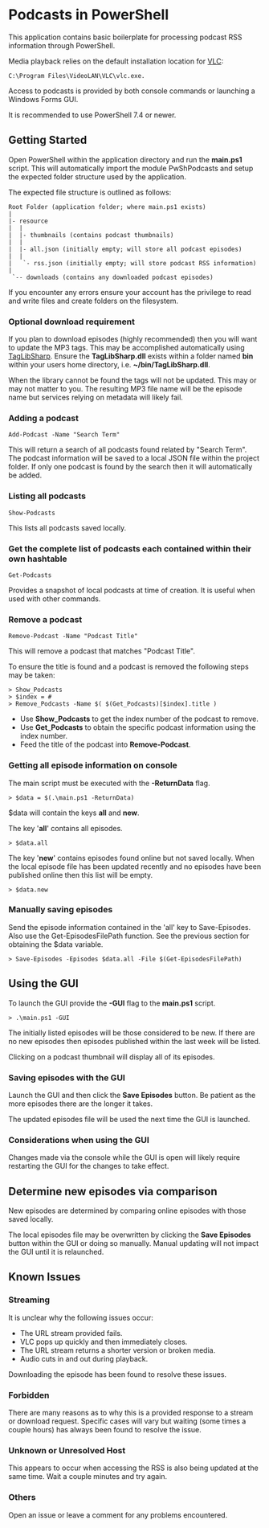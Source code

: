 <!--                                                                                -->
<!-- .SYNOPSIS                                                                      -->
<!-- README for PowerShell Podcast project.                                         -->
<!--                                                                                -->
<!-- .NOTES                                                                         -->
<!-- When using VSCode:                                                             -->
<!-- * Preview shortcut - 'ctrl + shift + v'                                        -->
<!-- * Preview to the right shortcut - 'ctrl + k then v'                            -->
<!-- * Within the preview any 'double-click' will navigates to MD source location.  -->
<!--                                                                                -->

# Podcasts in PowerShell

This application contains basic boilerplate for processing podcast RSS information through PowerShell.

Media playback relies on the default installation location for [VLC](https://www.videolan.org/vlc/):

    C:\Program Files\VideoLAN\VLC\vlc.exe.

Access to podcasts is provided by both console commands or launching a Windows Forms GUI.

It is recommended to use PowerShell 7.4 or newer.

## Getting Started

Open PowerShell within the application directory and run the **main.ps1** script. This will automatically import the module PwShPodcasts and setup the expected folder structure used by the application.

The expected file structure is outlined as follows:
```
Root Folder (application folder; where main.ps1 exists)
|
|- resource
|  |
|  |- thumbnails (contains podcast thumbnails)
|  |
|  |- all.json (initially empty; will store all podcast episodes)
|  |
|   `- rss.json (initially empty; will store podcast RSS information)
| 
 `-- downloads (contains any downloaded podcast episodes)
```

If you encounter any errors ensure your account has the privilege to read and write files and create folders on the filesystem.

### Optional download requirement

If you plan to download episodes (highly recommended) then you will want to update the MP3 tags. This may be accomplished automatically using [TagLibSharp](https://www.nuget.org/packages/TagLibSharp). Ensure the **TagLibSharp.dll** exists within a folder named **bin** within your users home directory, i.e. **~/bin/TagLibSharp.dll**.

When the library cannot be found the tags will not be updated. This may or may not matter to you. The resulting MP3 file name will be the episode name but services relying on metadata will likely fail.

### Adding a podcast

    Add-Podcast -Name "Search Term"

This will return a search of all podcasts found related by "Search Term". The podcast information will be saved to a local JSON file within the project folder. If only one podcast is found by the search then it will automatically be added.

### Listing all podcasts

    Show-Podcasts

This lists all podcasts saved locally.

### Get the complete list of podcasts each contained within their own hashtable

    Get-Podcasts

Provides a snapshot of local podcasts at time of creation. It is useful when used with other commands.

### Remove a podcast

    Remove-Podcast -Name "Podcast Title"

This will remove a podcast that matches "Podcast Title". 

To ensure the title is found and a podcast is removed the following steps may be taken:

    > Show_Podcasts
    > $index = #
    > Remove_Podcasts -Name $( $(Get_Podcasts)[$index].title )

* Use **Show_Podcasts** to get the index number of the podcast to remove.
* Use **Get_Podcasts** to obtain the specific podcast information using the index number.
* Feed the title of the podcast into **Remove-Podcast**.

### Getting all episode information on console

The main script must be executed with the **-ReturnData** flag.

    > $data = $(.\main.ps1 -ReturnData)

$data will contain the keys **all** and **new**. 

The key '**all**' contains all episodes.

    > $data.all

The key '**new**' contains episodes found online but not saved locally. When the local episode file has been updated recently and no episodes have been published online then this list will be empty.

    > $data.new

### Manually saving episodes

Send the episode information contained in the 'all' key to Save-Episodes. Also use the Get-EpisodesFilePath function. See the previous section for obtaining the $data variable.

    > Save-Episodes -Episodes $data.all -File $(Get-EpisodesFilePath)

## Using the GUI

To launch the GUI provide the **-GUI** flag to the **main.ps1** script.

    > .\main.ps1 -GUI

The initially listed episodes will be those considered to be new. If there are no new episodes then episodes published within the last week will be listed.

Clicking on a podcast thumbnail will display all of its episodes.

### Saving episodes with the GUI

Launch the GUI and then click the **Save Episodes** button. Be patient as the more episodes there are the longer it takes.

The updated episodes file will be used the next time the GUI is launched.

### Considerations when using the GUI

Changes made via the console while the GUI is open will likely require restarting the GUI for the changes to take effect.

## Determine new episodes via comparison

New episodes are determined by comparing online episodes with those saved locally. 

The local episodes file may be overwritten by clicking the **Save Episodes** button within the GUI or doing so manually. Manual updating will not impact the GUI until it is relaunched.

## Known Issues

### Streaming
It is unclear why the following issues occur:

* The URL stream provided fails.
* VLC pops up quickly and then immediately closes.
* The URL stream returns a shorter version or broken media.
* Audio cuts in and out during playback.

Downloading the episode has been found to resolve these issues.

### Forbidden

There are many reasons as to why this is a provided response to a stream or download request. Specific cases will vary but waiting (some times a couple hours) has always been found to resolve the issue.

### Unknown or Unresolved Host
This appears to occur when accessing the RSS is also being updated at the same time. Wait a couple minutes and try again.

### Others
Open an issue or leave a comment for any problems encountered.